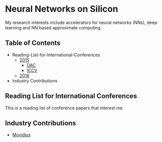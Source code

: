 # Neural Networks on Silicon

My research interests include accelerators for neural networks (NNs), deep learning and NN based approximate computing.

## Table of Contents
 - Reading-List-for-International-Conferences
   - [2015](#2015)
      - [DAC](#2015_DAC)
      - [ICCV](#2015_ICCV)
   - [2016](#2016)
 - Industry Contributions

## Reading List for International Conferences
This is a reading list of conference papers that interest me.

## Industry Contributions
 - [Movidius](http://www.movidius.com/)
